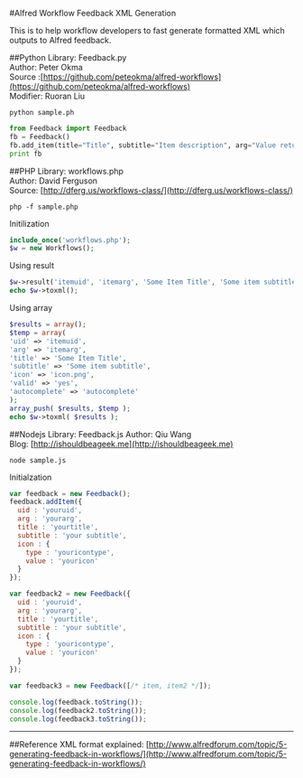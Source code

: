 #Alfred Workflow Feedback XML Generation

This is to help workflow developers to fast generate formatted XML which outputs to Alfred feedback.

##Python
Library: Feedback.py  
Author: Peter Okma  
Source :[https://github.com/peteokma/alfred-workflows](https://github.com/peteokma/alfred-workflows)  
Modifier: Ruoran Liu

`python sample.ph`

```python
from Feedback import Feedback
fb = Feedback()
fb.add_item(title="Title", subtitle="Item description", arg="Value return to workflow", valud="yes", autocomplete="Description", icon="public.jpeg", filetype="file", icontype="filetype")
print fb
```

##PHP
Library: workflows.php  
Author: David Ferguson  
Source: [http://dferg.us/workflows-class/](http://dferg.us/workflows-class/)

`php -f sample.php`

Initilization  
```php
include_once('workflows.php');
$w = new Workflows();
```
Using result
```php
$w->result('itemuid', 'itemarg', 'Some Item Title', 'Some item subtitle', 'icon.png', 'yes', 'autocomplete');
echo $w->toxml();
```

Using array
```php
$results = array();
$temp = array(
'uid' => 'itemuid',
'arg' => 'itemarg',
'title' => 'Some Item Title',
'subtitle' => 'Some item subtitle',
'icon' => 'icon.png',
'valid' => 'yes',
'autocomplete' => 'autocomplete'
);
array_push( $results, $temp );
echo $w->toxml( $results );
```

##Nodejs
Library: Feedback.js
Author: Qiu Wang   
Blog: [http://ishouldbeageek.me](http://ishouldbeageek.me)

`node sample.js`

Initialzation
```javascript
var feedback = new Feedback();
feedback.addItem({ 
  uid : 'youruid', 
  arg : 'yourarg', 
  title : 'yourtitle',
  subtitle : 'your subtitle',
  icon : {
    type : 'youricontype',
    value : 'youricon'
  }
});

var feedback2 = new Feedback({ 
  uid : 'youruid', 
  arg : 'yourarg', 
  title : 'yourtitle',
  subtitle : 'your subtitle',
  icon : {
    type : 'youricontype',
    value : 'youricon'
  }
});

var feedback3 = new Feedback([/* item, item2 */]);

console.log(feedback.toString());
console.log(feedback2.toString());
console.log(feedback3.toString());
```

---
##Reference
XML format explained: [http://www.alfredforum.com/topic/5-generating-feedback-in-workflows/](http://www.alfredforum.com/topic/5-generating-feedback-in-workflows/)
